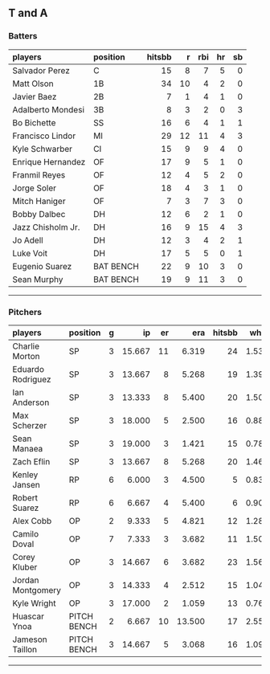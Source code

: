 ## T and A

### Batters

 
|players           |position  | hitsbb|  r| rbi| hr| sb| 
|:-----------------|:---------|------:|--:|---:|--:|--:| 
|Salvador Perez    |C         |     15|  8|   7|  5|  0| 
|Matt Olson        |1B        |     34| 10|   4|  2|  0| 
|Javier Baez       |2B        |      7|  1|   4|  1|  0| 
|Adalberto Mondesi |3B        |      8|  3|   2|  0|  3| 
|Bo Bichette       |SS        |     16|  6|   4|  1|  1| 
|Francisco Lindor  |MI        |     29| 12|  11|  4|  3| 
|Kyle Schwarber    |CI        |     15|  9|   9|  4|  0| 
|Enrique Hernandez |OF        |     17|  9|   5|  1|  0| 
|Franmil Reyes     |OF        |     12|  4|   5|  2|  0| 
|Jorge Soler       |OF        |     18|  4|   3|  1|  0| 
|Mitch Haniger     |OF        |      7|  3|   7|  3|  0| 
|Bobby Dalbec      |DH        |     12|  6|   2|  1|  0| 
|Jazz Chisholm Jr. |DH        |     16|  9|  15|  4|  3| 
|Jo Adell          |DH        |     12|  3|   4|  2|  1| 
|Luke Voit         |DH        |     17|  5|   5|  0|  1| 
|Eugenio Suarez    |BAT BENCH |     22|  9|  10|  3|  0| 
|Sean Murphy       |BAT BENCH |     19|  9|  11|  3|  0| 


* * *

### Pitchers

 
|players           |position    |  g|     ip| er|    era| hitsbb|  whip| so|  w| sv| 
|:-----------------|:-----------|--:|------:|--:|------:|------:|-----:|--:|--:|--:| 
|Charlie Morton    |SP          |  3| 15.667| 11|  6.319|     24| 1.532| 14|  1|  0| 
|Eduardo Rodriguez |SP          |  3| 13.667|  8|  5.268|     19| 1.390| 12|  0|  0| 
|Ian Anderson      |SP          |  3| 13.333|  8|  5.400|     20| 1.500| 12|  1|  0| 
|Max Scherzer      |SP          |  3| 18.000|  5|  2.500|     16| 0.889| 23|  3|  0| 
|Sean Manaea       |SP          |  3| 19.000|  3|  1.421|     15| 0.789| 19|  2|  0| 
|Zach Eflin        |SP          |  3| 13.667|  8|  5.268|     20| 1.463| 12|  0|  0| 
|Kenley Jansen     |RP          |  6|  6.000|  3|  4.500|      5| 0.833|  8|  0|  4| 
|Robert Suarez     |RP          |  6|  6.667|  4|  5.400|      6| 0.900|  9|  1|  0| 
|Alex Cobb         |OP          |  2|  9.333|  5|  4.821|     12| 1.286| 14|  1|  0| 
|Camilo Doval      |OP          |  7|  7.333|  3|  3.682|     11| 1.500|  8|  0|  3| 
|Corey Kluber      |OP          |  3| 14.667|  6|  3.682|     23| 1.568| 12|  0|  0| 
|Jordan Montgomery |OP          |  3| 14.333|  4|  2.512|     15| 1.047| 11|  0|  0| 
|Kyle Wright       |OP          |  3| 17.000|  2|  1.059|     13| 0.765| 26|  2|  0| 
|Huascar Ynoa      |PITCH BENCH |  2|  6.667| 10| 13.500|     17| 2.550|  8|  0|  0| 
|Jameson Taillon   |PITCH BENCH |  3| 14.667|  5|  3.068|     16| 1.091| 13|  1|  0| 


* * *


